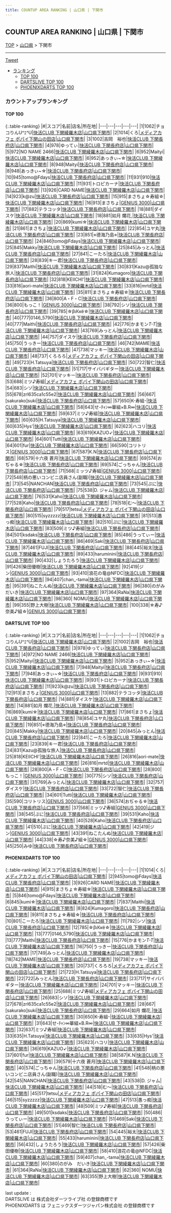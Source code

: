 ```yaml
---
title: COUNTUP AREA RANKING | 山口県 | 下関市
---
```

## COUNTUP AREA RANKING | 山口県 | 下関市

[TOP](/darts/rank/) > [山口県](/darts/rank/山口県/) > 下関市

___

<a href="https://twitter.com/share?ref_src=twsrc%5Etfw" data-text="COUNTUP AREA RANKING | 山口県下関市" class="twitter-share-button" data-hashtags="DARTSLIVE,PHOENIXDARTS,darts,ダーツ" data-show-count="false">Tweet</a>

* [ランキング](#カウントアップランキング)
    * [TOP 100](#top-100)
    * [DARTSLIVE TOP 100](#dartslive-top-100)
    * [PHOENIXDARTS TOP 100](#phoenixdarts-top-100)

### カウントアップランキング

#### TOP 100



{:.table-ranking}
|#|スコア|名前|店名|所在地|
|---|---|---|---|---|
|1|1062|<span class="rank-name-dl">チョコりんU^ｴ^U</span>|<a href="https://search.dartslive.com/jp/shop/4e8fa93f067c4b36a3f63593b5358cc4">快活CLUB 下関綾羅木店</a>|<a href="/darts/rank/山口県/下関市">山口県下関市</a>|
|2|1014|<span class="rank-name-pd">くろ</span>|<a href="https://vs.phoenixdarts.com/jp/shop/shopDetailInfo/s_10745?s_seq=10745">メディアカフェ ポパイ下関山の田店</a>|<a href="/darts/rank/山口県/下関市">山口県下関市</a>|
|3|1002|<span class="rank-name-dl">吉岡　裕也</span>|<a href="https://search.dartslive.com/jp/shop/cc47c9d364db45bf5f9f3321c1147265">快活CLUB 下関長府店</a>|<a href="/darts/rank/山口県/下関市">山口県下関市</a>|
|4|978|<span class="rank-name-dl">ゆってぃ</span>|<a href="https://search.dartslive.com/jp/shop/cc47c9d364db45bf5f9f3321c1147265">快活CLUB 下関長府店</a>|<a href="/darts/rank/山口県/下関市">山口県下関市</a>|
|5|972|<span class="rank-name-dl">NO NAME 2466</span>|<a href="https://search.dartslive.com/jp/shop/4e8fa93f067c4b36a3f63593b5358cc4">快活CLUB 下関綾羅木店</a>|<a href="/darts/rank/山口県/下関市">山口県下関市</a>|
|6|952|<span class="rank-name-dl">Maityi</span>|<a href="https://search.dartslive.com/jp/shop/4e8fa93f067c4b36a3f63593b5358cc4">快活CLUB 下関綾羅木店</a>|<a href="/darts/rank/山口県/下関市">山口県下関市</a>|
|6|952|<span class="rank-name-dl">あっきぃ~☆</span>|<a href="https://search.dartslive.com/jp/shop/4e8fa93f067c4b36a3f63593b5358cc4">快活CLUB 下関綾羅木店</a>|<a href="/darts/rank/山口県/下関市">山口県下関市</a>|
|8|948|<span class="rank-name-dl">Maityi</span>|<a href="https://search.dartslive.com/jp/shop/cc47c9d364db45bf5f9f3321c1147265">快活CLUB 下関長府店</a>|<a href="/darts/rank/山口県/下関市">山口県下関市</a>|
|8|948|<span class="rank-name-dl">あっきぃ~☆</span>|<a href="https://search.dartslive.com/jp/shop/cc47c9d364db45bf5f9f3321c1147265">快活CLUB 下関長府店</a>|<a href="/darts/rank/山口県/下関市">山口県下関市</a>|
|10|945|<span class="rank-name-pd">tomo@Fdays</span>|<a href="https://vs.phoenixdarts.com/jp/shop/shopDetailInfo/s_61638?s_seq=61638">快活CLUB 下関長府店</a>|<a href="/darts/rank/山口県/下関市">山口県下関市</a>|
|11|931|<span class="rank-name-dl">910</span>|<a href="https://search.dartslive.com/jp/shop/4e8fa93f067c4b36a3f63593b5358cc4">快活CLUB 下関綾羅木店</a>|<a href="/darts/rank/山口県/下関市">山口県下関市</a>|
|11|931|<span class="rank-name-dl">トロピカーナ</span>|<a href="https://search.dartslive.com/jp/shop/cc47c9d364db45bf5f9f3321c1147265">快活CLUB 下関長府店</a>|<a href="/darts/rank/山口県/下関市">山口県下関市</a>|
|13|926|<span class="rank-name-pd">CARD NAME</span>|<a href="https://vs.phoenixdarts.com/jp/shop/shopDetailInfo/s_80287?s_seq=80287">快活CLUB 下関綾羅木店</a>|<a href="/darts/rank/山口県/下関市">山口県下関市</a>|
|14|923|<span class="rank-name-dl">k@zu</span>|<a href="https://search.dartslive.com/jp/shop/cc47c9d364db45bf5f9f3321c1147265">快活CLUB 下関長府店</a>|<a href="/darts/rank/山口県/下関市">山口県下関市</a>|
|15|915|<span class="rank-name-pd">まさちょ☆寿組☆</span>|<a href="https://vs.phoenixdarts.com/jp/shop/shopDetailInfo/s_80287?s_seq=80287">快活CLUB 下関綾羅木店</a>|<a href="/darts/rank/山口県/下関市">山口県下関市</a>|
|16|913|<span class="rank-name-dl">まさちょ</span>|<a href="https://search.dartslive.com/jp/shop/78213b693b704daa790ab824ce8730e5">GENIUS 3000</a>|<a href="/darts/rank/山口県/下関市">山口県下関市</a>|
|17|882|<span class="rank-name-dl">テラコッタ</span>|<a href="https://search.dartslive.com/jp/shop/cc47c9d364db45bf5f9f3321c1147265">快活CLUB 下関長府店</a>|<a href="/darts/rank/山口県/下関市">山口県下関市</a>|
|18|881|<span class="rank-name-dl">ダイスケ</span>|<a href="https://search.dartslive.com/jp/shop/4e8fa93f067c4b36a3f63593b5358cc4">快活CLUB 下関綾羅木店</a>|<a href="/darts/rank/山口県/下関市">山口県下関市</a>|
|18|881|<span class="rank-name-dl">如月 爛花,</span>|<a href="https://search.dartslive.com/jp/shop/4e8fa93f067c4b36a3f63593b5358cc4">快活CLUB 下関綾羅木店</a>|<a href="/darts/rank/山口県/下関市">山口県下関市</a>|
|20|869|<span class="rank-name-dl">kumi☆</span>|<a href="https://search.dartslive.com/jp/shop/4e8fa93f067c4b36a3f63593b5358cc4">快活CLUB 下関綾羅木店</a>|<a href="/darts/rank/山口県/下関市">山口県下関市</a>|
|21|861|<span class="rank-name-dl">まさちょ</span>|<a href="https://search.dartslive.com/jp/shop/4e8fa93f067c4b36a3f63593b5358cc4">快活CLUB 下関綾羅木店</a>|<a href="/darts/rank/山口県/下関市">山口県下関市</a>|
|22|854|<span class="rank-name-dl">ユヤ丸</span>|<a href="https://search.dartslive.com/jp/shop/cc47c9d364db45bf5f9f3321c1147265">快活CLUB 下関長府店</a>|<a href="/darts/rank/山口県/下関市">山口県下関市</a>|
|23|851|<span class="rank-name-dl">⭐︎德海乃島⭐︎</span>|<a href="https://search.dartslive.com/jp/shop/cc47c9d364db45bf5f9f3321c1147265">快活CLUB 下関長府店</a>|<a href="/darts/rank/山口県/下関市">山口県下関市</a>|
|24|846|<span class="rank-name-pd">tomo@Fdays</span>|<a href="https://vs.phoenixdarts.com/jp/shop/shopDetailInfo/s_80287?s_seq=80287">快活CLUB 下関綾羅木店</a>|<a href="/darts/rank/山口県/下関市">山口県下関市</a>|
|25|845|<span class="rank-name-dl">Makky</span>|<a href="https://search.dartslive.com/jp/shop/4e8fa93f067c4b36a3f63593b5358cc4">快活CLUB 下関綾羅木店</a>|<a href="/darts/rank/山口県/下関市">山口県下関市</a>|
|25|845|<span class="rank-name-dl">みっとん</span>|<a href="https://search.dartslive.com/jp/shop/cc47c9d364db45bf5f9f3321c1147265">快活CLUB 下関長府店</a>|<a href="/darts/rank/山口県/下関市">山口県下関市</a>|
|27|841|<span class="rank-name-dl">こーたろ</span>|<a href="https://search.dartslive.com/jp/shop/4e8fa93f067c4b36a3f63593b5358cc4">快活CLUB 下関綾羅木店</a>|<a href="/darts/rank/山口県/下関市">山口県下関市</a>|
|28|839|<span class="rank-name-dl">キー君</span>|<a href="https://search.dartslive.com/jp/shop/cc47c9d364db45bf5f9f3321c1147265">快活CLUB 下関長府店</a>|<a href="/darts/rank/山口県/下関市">山口県下関市</a>|
|29|837|<span class="rank-name-pd">Maithi</span>|<a href="https://vs.phoenixdarts.com/jp/shop/shopDetailInfo/s_80287?s_seq=80287">快活CLUB 下関綾羅木店</a>|<a href="/darts/rank/山口県/下関市">山口県下関市</a>|
|30|831|<span class="rank-name-dl">Kazu@孤独な旅人</span>|<a href="https://search.dartslive.com/jp/shop/cc47c9d364db45bf5f9f3321c1147265">快活CLUB 下関長府店</a>|<a href="/darts/rank/山口県/下関市">山口県下関市</a>|
|31|824|<span class="rank-name-pd">Kumagoro</span>|<a href="https://vs.phoenixdarts.com/jp/shop/shopDetailInfo/s_61638?s_seq=61638">快活CLUB 下関長府店</a>|<a href="/darts/rank/山口県/下関市">山口県下関市</a>|
|32|818|<span class="rank-name-dl">KEIICHI&#x27;</span>|<a href="https://search.dartslive.com/jp/shop/4e8fa93f067c4b36a3f63593b5358cc4">快活CLUB 下関綾羅木店</a>|<a href="/darts/rank/山口県/下関市">山口県下関市</a>|
|33|816|<span class="rank-name-dl">aori-mate</span>|<a href="https://search.dartslive.com/jp/shop/4e8fa93f067c4b36a3f63593b5358cc4">快活CLUB 下関綾羅木店</a>|<a href="/darts/rank/山口県/下関市">山口県下関市</a>|
|33|816|<span class="rank-name-dl">mrtd</span>|<a href="https://search.dartslive.com/jp/shop/4e8fa93f067c4b36a3f63593b5358cc4">快活CLUB 下関綾羅木店</a>|<a href="/darts/rank/山口県/下関市">山口県下関市</a>|
|35|811|<span class="rank-name-pd">まさちょ☆寿組☆</span>|<a href="https://vs.phoenixdarts.com/jp/shop/shopDetailInfo/s_61638?s_seq=61638">快活CLUB 下関長府店</a>|<a href="/darts/rank/山口県/下関市">山口県下関市</a>|
|36|800|<span class="rank-name-dl">A・F・C</span>|<a href="https://search.dartslive.com/jp/shop/cc47c9d364db45bf5f9f3321c1147265">快活CLUB 下関長府店</a>|<a href="/darts/rank/山口県/下関市">山口県下関市</a>|
|36|800|<span class="rank-name-dl">もっこ！</span>|<a href="https://search.dartslive.com/jp/shop/78213b693b704daa790ab824ce8730e5">GENIUS 3000</a>|<a href="/darts/rank/山口県/下関市">山口県下関市</a>|
|38|792|<span class="rank-name-pd">シソ</span>|<a href="https://vs.phoenixdarts.com/jp/shop/shopDetailInfo/s_61638?s_seq=61638">快活CLUB 下関長府店</a>|<a href="/darts/rank/山口県/下関市">山口県下関市</a>|
|39|785|<span class="rank-name-pd">☆βιКкё☆</span>|<a href="https://vs.phoenixdarts.com/jp/shop/shopDetailInfo/s_80287?s_seq=80287">快活CLUB 下関綾羅木店</a>|<a href="/darts/rank/山口県/下関市">山口県下関市</a>|
|40|777|<span class="rank-name-pd">0146_5790</span>|<a href="https://vs.phoenixdarts.com/jp/shop/shopDetailInfo/s_80287?s_seq=80287">快活CLUB 下関綾羅木店</a>|<a href="/darts/rank/山口県/下関市">山口県下関市</a>|
|40|777|<span class="rank-name-pd">Maithi</span>|<a href="https://vs.phoenixdarts.com/jp/shop/shopDetailInfo/s_61638?s_seq=61638">快活CLUB 下関長府店</a>|<a href="/darts/rank/山口県/下関市">山口県下関市</a>|
|42|776|<span class="rank-name-pd">かまモン*T-T*</span>|<a href="https://vs.phoenixdarts.com/jp/shop/shopDetailInfo/s_80287?s_seq=80287">快活CLUB 下関綾羅木店</a>|<a href="/darts/rank/山口県/下関市">山口県下関市</a>|
|43|769|<span class="rank-name-dl">みっとん</span>|<a href="https://search.dartslive.com/jp/shop/4e8fa93f067c4b36a3f63593b5358cc4">快活CLUB 下関綾羅木店</a>|<a href="/darts/rank/山口県/下関市">山口県下関市</a>|
|44|757|<span class="rank-name-dl">ダイスケ</span>|<a href="https://search.dartslive.com/jp/shop/cc47c9d364db45bf5f9f3321c1147265">快活CLUB 下関長府店</a>|<a href="/darts/rank/山口県/下関市">山口県下関市</a>|
|45|750|<span class="rank-name-pd">うっきー</span>|<a href="https://vs.phoenixdarts.com/jp/shop/shopDetailInfo/s_61638?s_seq=61638">快活CLUB 下関長府店</a>|<a href="/darts/rank/山口県/下関市">山口県下関市</a>|
|46|742|<span class="rank-name-pd">MAME</span>|<a href="https://vs.phoenixdarts.com/jp/shop/shopDetailInfo/s_61638?s_seq=61638">快活CLUB 下関長府店</a>|<a href="/darts/rank/山口県/下関市">山口県下関市</a>|
|47|738|<span class="rank-name-pd">マッキー</span>|<a href="https://vs.phoenixdarts.com/jp/shop/shopDetailInfo/s_80287?s_seq=80287">快活CLUB 下関綾羅木店</a>|<a href="/darts/rank/山口県/下関市">山口県下関市</a>|
|48|737|<span class="rank-name-pd">くろろろ</span>|<a href="https://vs.phoenixdarts.com/jp/shop/shopDetailInfo/s_10745?s_seq=10745">メディアカフェ ポパイ下関山の田店</a>|<a href="/darts/rank/山口県/下関市">山口県下関市</a>|
|49|723|<span class="rank-name-pd">H.Tatsuya</span>|<a href="https://vs.phoenixdarts.com/jp/shop/shopDetailInfo/s_61638?s_seq=61638">快活CLUB 下関長府店</a>|<a href="/darts/rank/山口県/下関市">山口県下関市</a>|
|50|722|<span class="rank-name-dl">智仁</span>|<a href="https://search.dartslive.com/jp/shop/cc47c9d364db45bf5f9f3321c1147265">快活CLUB 下関長府店</a>|<a href="/darts/rank/山口県/下関市">山口県下関市</a>|
|51|717|<span class="rank-name-pd">サイババギター</span>|<a href="https://vs.phoenixdarts.com/jp/shop/shopDetailInfo/s_80287?s_seq=80287">快活CLUB 下関綾羅木店</a>|<a href="/darts/rank/山口県/下関市">山口県下関市</a>|
|52|701|<span class="rank-name-pd">マッキー</span>|<a href="https://vs.phoenixdarts.com/jp/shop/shopDetailInfo/s_61638?s_seq=61638">快活CLUB 下関長府店</a>|<a href="/darts/rank/山口県/下関市">山口県下関市</a>|
|53|688|<span class="rank-name-pd">ミツ♪寿組</span>|<a href="https://vs.phoenixdarts.com/jp/shop/shopDetailInfo/s_10745?s_seq=10745">メディアカフェ ポパイ下関山の田店</a>|<a href="/darts/rank/山口県/下関市">山口県下関市</a>|
|54|683|<span class="rank-name-pd">シソ</span>|<a href="https://vs.phoenixdarts.com/jp/shop/shopDetailInfo/s_80287?s_seq=80287">快活CLUB 下関綾羅木店</a>|<a href="/darts/rank/山口県/下関市">山口県下関市</a>|
|55|678|<span class="rank-name-pd">zrl635ca1c55e2</span>|<a href="https://vs.phoenixdarts.com/jp/shop/shopDetailInfo/s_80287?s_seq=80287">快活CLUB 下関綾羅木店</a>|<a href="/darts/rank/山口県/下関市">山口県下関市</a>|
|56|667|<span class="rank-name-pd">[sakurako]suki</span>|<a href="https://vs.phoenixdarts.com/jp/shop/shopDetailInfo/s_61638?s_seq=61638">快活CLUB 下関長府店</a>|<a href="/darts/rank/山口県/下関市">山口県下関市</a>|
|57|650|<span class="rank-name-pd">K-寿組-</span>|<a href="https://vs.phoenixdarts.com/jp/shop/shopDetailInfo/s_80287?s_seq=80287">快活CLUB 下関綾羅木店</a>|<a href="/darts/rank/山口県/下関市">山口県下関市</a>|
|58|643|<span class="rank-name-pd">せ-ﾁｬﾝ∞華組×B.R∞</span>|<a href="https://vs.phoenixdarts.com/jp/shop/shopDetailInfo/s_80287?s_seq=80287">快活CLUB 下関綾羅木店</a>|<a href="/darts/rank/山口県/下関市">山口県下関市</a>|
|59|637|<span class="rank-name-pd">ミツ♪寿組</span>|<a href="https://vs.phoenixdarts.com/jp/shop/shopDetailInfo/s_80287?s_seq=80287">快活CLUB 下関綾羅木店</a>|<a href="/darts/rank/山口県/下関市">山口県下関市</a>|
|60|635|<span class="rank-name-pd">H.Tatsuya</span>|<a href="https://vs.phoenixdarts.com/jp/shop/shopDetailInfo/s_80287?s_seq=80287">快活CLUB 下関綾羅木店</a>|<a href="/darts/rank/山口県/下関市">山口県下関市</a>|
|60|635|<span class="rank-name-pd">Hys&#x27;</span>|<a href="https://vs.phoenixdarts.com/jp/shop/shopDetailInfo/s_80287?s_seq=80287">快活CLUB 下関綾羅木店</a>|<a href="/darts/rank/山口県/下関市">山口県下関市</a>|
|62|623|<span class="rank-name-pd">ハコリ</span>|<a href="https://vs.phoenixdarts.com/jp/shop/shopDetailInfo/s_80287?s_seq=80287">快活CLUB 下関綾羅木店</a>|<a href="/darts/rank/山口県/下関市">山口県下関市</a>|
|63|619|<span class="rank-name-pd">KAZUO➶</span>|<a href="https://vs.phoenixdarts.com/jp/shop/shopDetailInfo/s_80287?s_seq=80287">快活CLUB 下関綾羅木店</a>|<a href="/darts/rank/山口県/下関市">山口県下関市</a>|
|64|601|<span class="rank-name-dl">Tutti</span>|<a href="https://search.dartslive.com/jp/shop/4e8fa93f067c4b36a3f63593b5358cc4">快活CLUB 下関綾羅木店</a>|<a href="/darts/rank/山口県/下関市">山口県下関市</a>|
|64|601|<span class="rank-name-pd">fur</span>|<a href="https://vs.phoenixdarts.com/jp/shop/shopDetailInfo/s_80287?s_seq=80287">快活CLUB 下関綾羅木店</a>|<a href="/darts/rank/山口県/下関市">山口県下関市</a>|
|66|590|<span class="rank-name-dl">コリトリス</span>|<a href="https://search.dartslive.com/jp/shop/78213b693b704daa790ab824ce8730e5">GENIUS 3000</a>|<a href="/darts/rank/山口県/下関市">山口県下関市</a>|
|67|587|<span class="rank-name-pd">K.N</span>|<a href="https://vs.phoenixdarts.com/jp/shop/shopDetailInfo/s_61638?s_seq=61638">快活CLUB 下関長府店</a>|<a href="/darts/rank/山口県/下関市">山口県下関市</a>|
|68|579|<span class="rank-name-pd">十六夜 蒼月</span>|<a href="https://vs.phoenixdarts.com/jp/shop/shopDetailInfo/s_80287?s_seq=80287">快活CLUB 下関綾羅木店</a>|<a href="/darts/rank/山口県/下関市">山口県下関市</a>|
|69|574|<span class="rank-name-dl">おぢゃる☆</span>|<a href="https://search.dartslive.com/jp/shop/cc47c9d364db45bf5f9f3321c1147265">快活CLUB 下関長府店</a>|<a href="/darts/rank/山口県/下関市">山口県下関市</a>|
|69|574|<span class="rank-name-pd">ごっちゃん</span>|<a href="https://vs.phoenixdarts.com/jp/shop/shopDetailInfo/s_61638?s_seq=61638">快活CLUB 下関長府店</a>|<a href="/darts/rank/山口県/下関市">山口県下関市</a>|
|71|568|<span class="rank-name-dl">ミッツ♪寿組</span>|<a href="https://search.dartslive.com/jp/shop/78213b693b704daa790ab824ce8730e5">GENIUS 3000</a>|<a href="/darts/rank/山口県/下関市">山口県下関市</a>|
|72|548|<span class="rank-name-pd">柄の悪いコンビニ店員さん(副職)</span>|<a href="https://vs.phoenixdarts.com/jp/shop/shopDetailInfo/s_80287?s_seq=80287">快活CLUB 下関綾羅木店</a>|<a href="/darts/rank/山口県/下関市">山口県下関市</a>|
|73|545|<span class="rank-name-pd">NANCHAN</span>|<a href="https://vs.phoenixdarts.com/jp/shop/shopDetailInfo/s_61638?s_seq=61638">快活CLUB 下関長府店</a>|<a href="/darts/rank/山口県/下関市">山口県下関市</a>|
|73|545|<span class="rank-name-dl">ぷに</span>|<a href="https://search.dartslive.com/jp/shop/cc47c9d364db45bf5f9f3321c1147265">快活CLUB 下関長府店</a>|<a href="/darts/rank/山口県/下関市">山口県下関市</a>|
|75|538|<span class="rank-name-pd">D. ジャム</span>|<a href="https://vs.phoenixdarts.com/jp/shop/shopDetailInfo/s_80287?s_seq=80287">快活CLUB 下関綾羅木店</a>|<a href="/darts/rank/山口県/下関市">山口県下関市</a>|
|76|531|<span class="rank-name-dl">Kaho</span>|<a href="https://search.dartslive.com/jp/shop/4e8fa93f067c4b36a3f63593b5358cc4">快活CLUB 下関綾羅木店</a>|<a href="/darts/rank/山口県/下関市">山口県下関市</a>|
|77|528|<span class="rank-name-dl">Kaho</span>|<a href="https://search.dartslive.com/jp/shop/cc47c9d364db45bf5f9f3321c1147265">快活CLUB 下関長府店</a>|<a href="/darts/rank/山口県/下関市">山口県下関市</a>|
|78|518|<span class="rank-name-pd">む〜</span>|<a href="https://vs.phoenixdarts.com/jp/shop/shopDetailInfo/s_61638?s_seq=61638">快活CLUB 下関長府店</a>|<a href="/darts/rank/山口県/下関市">山口県下関市</a>|
|79|517|<span class="rank-name-pd">tetsu</span>|<a href="https://vs.phoenixdarts.com/jp/shop/shopDetailInfo/s_10745?s_seq=10745">メディアカフェ ポパイ下関山の田店</a>|<a href="/darts/rank/山口県/下関市">山口県下関市</a>|
|80|515|<span class="rank-name-pd">syzzzzz</span>|<a href="https://vs.phoenixdarts.com/jp/shop/shopDetailInfo/s_80287?s_seq=80287">快活CLUB 下関綾羅木店</a>|<a href="/darts/rank/山口県/下関市">山口県下関市</a>|
|81|513|<span class="rank-name-pd">愚っ痴</span>|<a href="https://vs.phoenixdarts.com/jp/shop/shopDetailInfo/s_80287?s_seq=80287">快活CLUB 下関綾羅木店</a>|<a href="/darts/rank/山口県/下関市">山口県下関市</a>|
|82|510|<span class="rank-name-dl">ぷに</span>|<a href="https://search.dartslive.com/jp/shop/4e8fa93f067c4b36a3f63593b5358cc4">快活CLUB 下関綾羅木店</a>|<a href="/darts/rank/山口県/下関市">山口県下関市</a>|
|83|509|<span class="rank-name-pd">ミツ♪寿組</span>|<a href="https://vs.phoenixdarts.com/jp/shop/shopDetailInfo/s_61638?s_seq=61638">快活CLUB 下関長府店</a>|<a href="/darts/rank/山口県/下関市">山口県下関市</a>|
|84|501|<span class="rank-name-pd">ksdaks</span>|<a href="https://vs.phoenixdarts.com/jp/shop/shopDetailInfo/s_61638?s_seq=61638">快活CLUB 下関長府店</a>|<a href="/darts/rank/山口県/下関市">山口県下関市</a>|
|85|486|<span class="rank-name-pd">うってぃー</span>|<a href="https://vs.phoenixdarts.com/jp/shop/shopDetailInfo/s_80287?s_seq=80287">快活CLUB 下関綾羅木店</a>|<a href="/darts/rank/山口県/下関市">山口県下関市</a>|
|86|469|<span class="rank-name-pd">Saki</span>|<a href="https://vs.phoenixdarts.com/jp/shop/shopDetailInfo/s_61638?s_seq=61638">快活CLUB 下関長府店</a>|<a href="/darts/rank/山口県/下関市">山口県下関市</a>|
|87|461|<span class="rank-name-pd">FUJI</span>|<a href="https://vs.phoenixdarts.com/jp/shop/shopDetailInfo/s_61638?s_seq=61638">快活CLUB 下関長府店</a>|<a href="/darts/rank/山口県/下関市">山口県下関市</a>|
|88|445|<span class="rank-name-pd">裕太</span>|<a href="https://vs.phoenixdarts.com/jp/shop/shopDetailInfo/s_80287?s_seq=80287">快活CLUB 下関綾羅木店</a>|<a href="/darts/rank/山口県/下関市">山口県下関市</a>|
|89|433|<span class="rank-name-pd">haruminini</span>|<a href="https://vs.phoenixdarts.com/jp/shop/shopDetailInfo/s_61638?s_seq=61638">快活CLUB 下関長府店</a>|<a href="/darts/rank/山口県/下関市">山口県下関市</a>|
|90|432|<span class="rank-name-pd">しょうたろう</span>|<a href="https://vs.phoenixdarts.com/jp/shop/shopDetailInfo/s_80287?s_seq=80287">快活CLUB 下関綾羅木店</a>|<a href="/darts/rank/山口県/下関市">山口県下関市</a>|
|91|426|<span class="rank-name-pd">柴田優樹</span>|<a href="https://vs.phoenixdarts.com/jp/shop/shopDetailInfo/s_80287?s_seq=80287">快活CLUB 下関綾羅木店</a>|<a href="/darts/rank/山口県/下関市">山口県下関市</a>|
|92|419|<span class="rank-name-dl">ジン</span>|<a href="https://search.dartslive.com/jp/shop/78213b693b704daa790ab824ce8730e5">GENIUS 3000</a>|<a href="/darts/rank/山口県/下関市">山口県下関市</a>|
|93|410|<span class="rank-name-pd">浪花の竜@NFDC</span>|<a href="https://vs.phoenixdarts.com/jp/shop/shopDetailInfo/s_80287?s_seq=80287">快活CLUB 下関綾羅木店</a>|<a href="/darts/rank/山口県/下関市">山口県下関市</a>|
|94|407|<span class="rank-name-pd">chan_-tama</span>|<a href="https://vs.phoenixdarts.com/jp/shop/shopDetailInfo/s_80287?s_seq=80287">快活CLUB 下関綾羅木店</a>|<a href="/darts/rank/山口県/下関市">山口県下関市</a>|
|95|391|<span class="rank-name-dl">ねこたんぬ</span>|<a href="https://search.dartslive.com/jp/shop/4e8fa93f067c4b36a3f63593b5358cc4">快活CLUB 下関綾羅木店</a>|<a href="/darts/rank/山口県/下関市">山口県下関市</a>|
|96|380|<span class="rank-name-pd">のがみ　だいき</span>|<a href="https://vs.phoenixdarts.com/jp/shop/shopDetailInfo/s_80287?s_seq=80287">快活CLUB 下関綾羅木店</a>|<a href="/darts/rank/山口県/下関市">山口県下関市</a>|
|97|364|<span class="rank-name-pd">RaNa</span>|<a href="https://vs.phoenixdarts.com/jp/shop/shopDetailInfo/s_80287?s_seq=80287">快活CLUB 下関綾羅木店</a>|<a href="/darts/rank/山口県/下関市">山口県下関市</a>|
|98|360|<span class="rank-name-pd"> NOMU</span>|<a href="https://vs.phoenixdarts.com/jp/shop/shopDetailInfo/s_80287?s_seq=80287">快活CLUB 下関綾羅木店</a>|<a href="/darts/rank/山口県/下関市">山口県下関市</a>|
|99|355|<span class="rank-name-pd">野上大樹</span>|<a href="https://vs.phoenixdarts.com/jp/shop/shopDetailInfo/s_80287?s_seq=80287">快活CLUB 下関綾羅木店</a>|<a href="/darts/rank/山口県/下関市">山口県下関市</a>|
|100|338|<span class="rank-name-dl">☆寿♪奈美♪組☆</span>|<a href="https://search.dartslive.com/jp/shop/78213b693b704daa790ab824ce8730e5">GENIUS 3000</a>|<a href="/darts/rank/山口県/下関市">山口県下関市</a>|


#### DARTSLIVE TOP 100



{:.table-ranking}
|#|スコア|名前|店名|所在地|
|---|---|---|---|---|
|1|1062|<span class="rank-name-dl">チョコりんU^ｴ^U</span>|<a href="https://search.dartslive.com/jp/shop/4e8fa93f067c4b36a3f63593b5358cc4">快活CLUB 下関綾羅木店</a>|<a href="/darts/rank/山口県/下関市">山口県下関市</a>|
|2|1002|<span class="rank-name-dl">吉岡　裕也</span>|<a href="https://search.dartslive.com/jp/shop/cc47c9d364db45bf5f9f3321c1147265">快活CLUB 下関長府店</a>|<a href="/darts/rank/山口県/下関市">山口県下関市</a>|
|3|978|<span class="rank-name-dl">ゆってぃ</span>|<a href="https://search.dartslive.com/jp/shop/cc47c9d364db45bf5f9f3321c1147265">快活CLUB 下関長府店</a>|<a href="/darts/rank/山口県/下関市">山口県下関市</a>|
|4|972|<span class="rank-name-dl">NO NAME 2466</span>|<a href="https://search.dartslive.com/jp/shop/4e8fa93f067c4b36a3f63593b5358cc4">快活CLUB 下関綾羅木店</a>|<a href="/darts/rank/山口県/下関市">山口県下関市</a>|
|5|952|<span class="rank-name-dl">Maityi</span>|<a href="https://search.dartslive.com/jp/shop/4e8fa93f067c4b36a3f63593b5358cc4">快活CLUB 下関綾羅木店</a>|<a href="/darts/rank/山口県/下関市">山口県下関市</a>|
|5|952|<span class="rank-name-dl">あっきぃ~☆</span>|<a href="https://search.dartslive.com/jp/shop/4e8fa93f067c4b36a3f63593b5358cc4">快活CLUB 下関綾羅木店</a>|<a href="/darts/rank/山口県/下関市">山口県下関市</a>|
|7|948|<span class="rank-name-dl">Maityi</span>|<a href="https://search.dartslive.com/jp/shop/cc47c9d364db45bf5f9f3321c1147265">快活CLUB 下関長府店</a>|<a href="/darts/rank/山口県/下関市">山口県下関市</a>|
|7|948|<span class="rank-name-dl">あっきぃ~☆</span>|<a href="https://search.dartslive.com/jp/shop/cc47c9d364db45bf5f9f3321c1147265">快活CLUB 下関長府店</a>|<a href="/darts/rank/山口県/下関市">山口県下関市</a>|
|9|931|<span class="rank-name-dl">910</span>|<a href="https://search.dartslive.com/jp/shop/4e8fa93f067c4b36a3f63593b5358cc4">快活CLUB 下関綾羅木店</a>|<a href="/darts/rank/山口県/下関市">山口県下関市</a>|
|9|931|<span class="rank-name-dl">トロピカーナ</span>|<a href="https://search.dartslive.com/jp/shop/cc47c9d364db45bf5f9f3321c1147265">快活CLUB 下関長府店</a>|<a href="/darts/rank/山口県/下関市">山口県下関市</a>|
|11|923|<span class="rank-name-dl">k@zu</span>|<a href="https://search.dartslive.com/jp/shop/cc47c9d364db45bf5f9f3321c1147265">快活CLUB 下関長府店</a>|<a href="/darts/rank/山口県/下関市">山口県下関市</a>|
|12|913|<span class="rank-name-dl">まさちょ</span>|<a href="https://search.dartslive.com/jp/shop/78213b693b704daa790ab824ce8730e5">GENIUS 3000</a>|<a href="/darts/rank/山口県/下関市">山口県下関市</a>|
|13|882|<span class="rank-name-dl">テラコッタ</span>|<a href="https://search.dartslive.com/jp/shop/cc47c9d364db45bf5f9f3321c1147265">快活CLUB 下関長府店</a>|<a href="/darts/rank/山口県/下関市">山口県下関市</a>|
|14|881|<span class="rank-name-dl">ダイスケ</span>|<a href="https://search.dartslive.com/jp/shop/4e8fa93f067c4b36a3f63593b5358cc4">快活CLUB 下関綾羅木店</a>|<a href="/darts/rank/山口県/下関市">山口県下関市</a>|
|14|881|<span class="rank-name-dl">如月 爛花,</span>|<a href="https://search.dartslive.com/jp/shop/4e8fa93f067c4b36a3f63593b5358cc4">快活CLUB 下関綾羅木店</a>|<a href="/darts/rank/山口県/下関市">山口県下関市</a>|
|16|869|<span class="rank-name-dl">kumi☆</span>|<a href="https://search.dartslive.com/jp/shop/4e8fa93f067c4b36a3f63593b5358cc4">快活CLUB 下関綾羅木店</a>|<a href="/darts/rank/山口県/下関市">山口県下関市</a>|
|17|861|<span class="rank-name-dl">まさちょ</span>|<a href="https://search.dartslive.com/jp/shop/4e8fa93f067c4b36a3f63593b5358cc4">快活CLUB 下関綾羅木店</a>|<a href="/darts/rank/山口県/下関市">山口県下関市</a>|
|18|854|<span class="rank-name-dl">ユヤ丸</span>|<a href="https://search.dartslive.com/jp/shop/cc47c9d364db45bf5f9f3321c1147265">快活CLUB 下関長府店</a>|<a href="/darts/rank/山口県/下関市">山口県下関市</a>|
|19|851|<span class="rank-name-dl">⭐︎德海乃島⭐︎</span>|<a href="https://search.dartslive.com/jp/shop/cc47c9d364db45bf5f9f3321c1147265">快活CLUB 下関長府店</a>|<a href="/darts/rank/山口県/下関市">山口県下関市</a>|
|20|845|<span class="rank-name-dl">Makky</span>|<a href="https://search.dartslive.com/jp/shop/4e8fa93f067c4b36a3f63593b5358cc4">快活CLUB 下関綾羅木店</a>|<a href="/darts/rank/山口県/下関市">山口県下関市</a>|
|20|845|<span class="rank-name-dl">みっとん</span>|<a href="https://search.dartslive.com/jp/shop/cc47c9d364db45bf5f9f3321c1147265">快活CLUB 下関長府店</a>|<a href="/darts/rank/山口県/下関市">山口県下関市</a>|
|22|841|<span class="rank-name-dl">こーたろ</span>|<a href="https://search.dartslive.com/jp/shop/4e8fa93f067c4b36a3f63593b5358cc4">快活CLUB 下関綾羅木店</a>|<a href="/darts/rank/山口県/下関市">山口県下関市</a>|
|23|839|<span class="rank-name-dl">キー君</span>|<a href="https://search.dartslive.com/jp/shop/cc47c9d364db45bf5f9f3321c1147265">快活CLUB 下関長府店</a>|<a href="/darts/rank/山口県/下関市">山口県下関市</a>|
|24|831|<span class="rank-name-dl">Kazu@孤独な旅人</span>|<a href="https://search.dartslive.com/jp/shop/cc47c9d364db45bf5f9f3321c1147265">快活CLUB 下関長府店</a>|<a href="/darts/rank/山口県/下関市">山口県下関市</a>|
|25|818|<span class="rank-name-dl">KEIICHI&#x27;</span>|<a href="https://search.dartslive.com/jp/shop/4e8fa93f067c4b36a3f63593b5358cc4">快活CLUB 下関綾羅木店</a>|<a href="/darts/rank/山口県/下関市">山口県下関市</a>|
|26|816|<span class="rank-name-dl">aori-mate</span>|<a href="https://search.dartslive.com/jp/shop/4e8fa93f067c4b36a3f63593b5358cc4">快活CLUB 下関綾羅木店</a>|<a href="/darts/rank/山口県/下関市">山口県下関市</a>|
|26|816|<span class="rank-name-dl">mrtd</span>|<a href="https://search.dartslive.com/jp/shop/4e8fa93f067c4b36a3f63593b5358cc4">快活CLUB 下関綾羅木店</a>|<a href="/darts/rank/山口県/下関市">山口県下関市</a>|
|28|800|<span class="rank-name-dl">A・F・C</span>|<a href="https://search.dartslive.com/jp/shop/cc47c9d364db45bf5f9f3321c1147265">快活CLUB 下関長府店</a>|<a href="/darts/rank/山口県/下関市">山口県下関市</a>|
|28|800|<span class="rank-name-dl">もっこ！</span>|<a href="https://search.dartslive.com/jp/shop/78213b693b704daa790ab824ce8730e5">GENIUS 3000</a>|<a href="/darts/rank/山口県/下関市">山口県下関市</a>|
|30|775|<span class="rank-name-dl">シソ</span>|<a href="https://search.dartslive.com/jp/shop/cc47c9d364db45bf5f9f3321c1147265">快活CLUB 下関長府店</a>|<a href="/darts/rank/山口県/下関市">山口県下関市</a>|
|31|769|<span class="rank-name-dl">みっとん</span>|<a href="https://search.dartslive.com/jp/shop/4e8fa93f067c4b36a3f63593b5358cc4">快活CLUB 下関綾羅木店</a>|<a href="/darts/rank/山口県/下関市">山口県下関市</a>|
|32|757|<span class="rank-name-dl">ダイスケ</span>|<a href="https://search.dartslive.com/jp/shop/cc47c9d364db45bf5f9f3321c1147265">快活CLUB 下関長府店</a>|<a href="/darts/rank/山口県/下関市">山口県下関市</a>|
|33|722|<span class="rank-name-dl">智仁</span>|<a href="https://search.dartslive.com/jp/shop/cc47c9d364db45bf5f9f3321c1147265">快活CLUB 下関長府店</a>|<a href="/darts/rank/山口県/下関市">山口県下関市</a>|
|34|601|<span class="rank-name-dl">Tutti</span>|<a href="https://search.dartslive.com/jp/shop/4e8fa93f067c4b36a3f63593b5358cc4">快活CLUB 下関綾羅木店</a>|<a href="/darts/rank/山口県/下関市">山口県下関市</a>|
|35|590|<span class="rank-name-dl">コリトリス</span>|<a href="https://search.dartslive.com/jp/shop/78213b693b704daa790ab824ce8730e5">GENIUS 3000</a>|<a href="/darts/rank/山口県/下関市">山口県下関市</a>|
|36|574|<span class="rank-name-dl">おぢゃる☆</span>|<a href="https://search.dartslive.com/jp/shop/cc47c9d364db45bf5f9f3321c1147265">快活CLUB 下関長府店</a>|<a href="/darts/rank/山口県/下関市">山口県下関市</a>|
|37|568|<span class="rank-name-dl">ミッツ♪寿組</span>|<a href="https://search.dartslive.com/jp/shop/78213b693b704daa790ab824ce8730e5">GENIUS 3000</a>|<a href="/darts/rank/山口県/下関市">山口県下関市</a>|
|38|545|<span class="rank-name-dl">ぷに</span>|<a href="https://search.dartslive.com/jp/shop/cc47c9d364db45bf5f9f3321c1147265">快活CLUB 下関長府店</a>|<a href="/darts/rank/山口県/下関市">山口県下関市</a>|
|39|531|<span class="rank-name-dl">Kaho</span>|<a href="https://search.dartslive.com/jp/shop/4e8fa93f067c4b36a3f63593b5358cc4">快活CLUB 下関綾羅木店</a>|<a href="/darts/rank/山口県/下関市">山口県下関市</a>|
|40|528|<span class="rank-name-dl">Kaho</span>|<a href="https://search.dartslive.com/jp/shop/cc47c9d364db45bf5f9f3321c1147265">快活CLUB 下関長府店</a>|<a href="/darts/rank/山口県/下関市">山口県下関市</a>|
|41|510|<span class="rank-name-dl">ぷに</span>|<a href="https://search.dartslive.com/jp/shop/4e8fa93f067c4b36a3f63593b5358cc4">快活CLUB 下関綾羅木店</a>|<a href="/darts/rank/山口県/下関市">山口県下関市</a>|
|42|419|<span class="rank-name-dl">ジン</span>|<a href="https://search.dartslive.com/jp/shop/78213b693b704daa790ab824ce8730e5">GENIUS 3000</a>|<a href="/darts/rank/山口県/下関市">山口県下関市</a>|
|43|391|<span class="rank-name-dl">ねこたんぬ</span>|<a href="https://search.dartslive.com/jp/shop/4e8fa93f067c4b36a3f63593b5358cc4">快活CLUB 下関綾羅木店</a>|<a href="/darts/rank/山口県/下関市">山口県下関市</a>|
|44|338|<span class="rank-name-dl">☆寿♪奈美♪組☆</span>|<a href="https://search.dartslive.com/jp/shop/78213b693b704daa790ab824ce8730e5">GENIUS 3000</a>|<a href="/darts/rank/山口県/下関市">山口県下関市</a>|
|45|250|<span class="rank-name-dl">みゆ</span>|<a href="https://search.dartslive.com/jp/shop/cc47c9d364db45bf5f9f3321c1147265">快活CLUB 下関長府店</a>|<a href="/darts/rank/山口県/下関市">山口県下関市</a>|


#### PHOENIXDARTS TOP 100



{:.table-ranking}
|#|スコア|名前|店名|所在地|
|---|---|---|---|---|
|1|1014|<span class="rank-name-pd">くろ</span>|<a href="https://vs.phoenixdarts.com/jp/shop/shopDetailInfo/s_10745?s_seq=10745">メディアカフェ ポパイ下関山の田店</a>|<a href="/darts/rank/山口県/下関市">山口県下関市</a>|
|2|945|<span class="rank-name-pd">tomo@Fdays</span>|<a href="https://vs.phoenixdarts.com/jp/shop/shopDetailInfo/s_61638?s_seq=61638">快活CLUB 下関長府店</a>|<a href="/darts/rank/山口県/下関市">山口県下関市</a>|
|3|926|<span class="rank-name-pd">CARD NAME</span>|<a href="https://vs.phoenixdarts.com/jp/shop/shopDetailInfo/s_80287?s_seq=80287">快活CLUB 下関綾羅木店</a>|<a href="/darts/rank/山口県/下関市">山口県下関市</a>|
|4|915|<span class="rank-name-pd">まさちょ☆寿組☆</span>|<a href="https://vs.phoenixdarts.com/jp/shop/shopDetailInfo/s_80287?s_seq=80287">快活CLUB 下関綾羅木店</a>|<a href="/darts/rank/山口県/下関市">山口県下関市</a>|
|5|846|<span class="rank-name-pd">tomo@Fdays</span>|<a href="https://vs.phoenixdarts.com/jp/shop/shopDetailInfo/s_80287?s_seq=80287">快活CLUB 下関綾羅木店</a>|<a href="/darts/rank/山口県/下関市">山口県下関市</a>|
|6|845|<span class="rank-name-pd">kumi☆</span>|<a href="https://vs.phoenixdarts.com/jp/shop/shopDetailInfo/s_80287?s_seq=80287">快活CLUB 下関綾羅木店</a>|<a href="/darts/rank/山口県/下関市">山口県下関市</a>|
|7|837|<span class="rank-name-pd">Maithi</span>|<a href="https://vs.phoenixdarts.com/jp/shop/shopDetailInfo/s_80287?s_seq=80287">快活CLUB 下関綾羅木店</a>|<a href="/darts/rank/山口県/下関市">山口県下関市</a>|
|8|824|<span class="rank-name-pd">Kumagoro</span>|<a href="https://vs.phoenixdarts.com/jp/shop/shopDetailInfo/s_61638?s_seq=61638">快活CLUB 下関長府店</a>|<a href="/darts/rank/山口県/下関市">山口県下関市</a>|
|9|811|<span class="rank-name-pd">まさちょ☆寿組☆</span>|<a href="https://vs.phoenixdarts.com/jp/shop/shopDetailInfo/s_61638?s_seq=61638">快活CLUB 下関長府店</a>|<a href="/darts/rank/山口県/下関市">山口県下関市</a>|
|10|801|<span class="rank-name-pd">こーたろ</span>|<a href="https://vs.phoenixdarts.com/jp/shop/shopDetailInfo/s_80287?s_seq=80287">快活CLUB 下関綾羅木店</a>|<a href="/darts/rank/山口県/下関市">山口県下関市</a>|
|11|792|<span class="rank-name-pd">シソ</span>|<a href="https://vs.phoenixdarts.com/jp/shop/shopDetailInfo/s_61638?s_seq=61638">快活CLUB 下関長府店</a>|<a href="/darts/rank/山口県/下関市">山口県下関市</a>|
|12|785|<span class="rank-name-pd">☆βιКкё☆</span>|<a href="https://vs.phoenixdarts.com/jp/shop/shopDetailInfo/s_80287?s_seq=80287">快活CLUB 下関綾羅木店</a>|<a href="/darts/rank/山口県/下関市">山口県下関市</a>|
|13|777|<span class="rank-name-pd">0146_5790</span>|<a href="https://vs.phoenixdarts.com/jp/shop/shopDetailInfo/s_80287?s_seq=80287">快活CLUB 下関綾羅木店</a>|<a href="/darts/rank/山口県/下関市">山口県下関市</a>|
|13|777|<span class="rank-name-pd">Maithi</span>|<a href="https://vs.phoenixdarts.com/jp/shop/shopDetailInfo/s_61638?s_seq=61638">快活CLUB 下関長府店</a>|<a href="/darts/rank/山口県/下関市">山口県下関市</a>|
|15|776|<span class="rank-name-pd">かまモン*T-T*</span>|<a href="https://vs.phoenixdarts.com/jp/shop/shopDetailInfo/s_80287?s_seq=80287">快活CLUB 下関綾羅木店</a>|<a href="/darts/rank/山口県/下関市">山口県下関市</a>|
|16|750|<span class="rank-name-pd">うっきー</span>|<a href="https://vs.phoenixdarts.com/jp/shop/shopDetailInfo/s_61638?s_seq=61638">快活CLUB 下関長府店</a>|<a href="/darts/rank/山口県/下関市">山口県下関市</a>|
|17|749|<span class="rank-name-pd">みっとん</span>|<a href="https://vs.phoenixdarts.com/jp/shop/shopDetailInfo/s_80287?s_seq=80287">快活CLUB 下関綾羅木店</a>|<a href="/darts/rank/山口県/下関市">山口県下関市</a>|
|18|742|<span class="rank-name-pd">MAME</span>|<a href="https://vs.phoenixdarts.com/jp/shop/shopDetailInfo/s_61638?s_seq=61638">快活CLUB 下関長府店</a>|<a href="/darts/rank/山口県/下関市">山口県下関市</a>|
|19|738|<span class="rank-name-pd">マッキー</span>|<a href="https://vs.phoenixdarts.com/jp/shop/shopDetailInfo/s_80287?s_seq=80287">快活CLUB 下関綾羅木店</a>|<a href="/darts/rank/山口県/下関市">山口県下関市</a>|
|20|737|<span class="rank-name-pd">くろろろ</span>|<a href="https://vs.phoenixdarts.com/jp/shop/shopDetailInfo/s_10745?s_seq=10745">メディアカフェ ポパイ下関山の田店</a>|<a href="/darts/rank/山口県/下関市">山口県下関市</a>|
|21|723|<span class="rank-name-pd">H.Tatsuya</span>|<a href="https://vs.phoenixdarts.com/jp/shop/shopDetailInfo/s_61638?s_seq=61638">快活CLUB 下関長府店</a>|<a href="/darts/rank/山口県/下関市">山口県下関市</a>|
|22|722|<span class="rank-name-pd">みっとん</span>|<a href="https://vs.phoenixdarts.com/jp/shop/shopDetailInfo/s_61638?s_seq=61638">快活CLUB 下関長府店</a>|<a href="/darts/rank/山口県/下関市">山口県下関市</a>|
|23|717|<span class="rank-name-pd">サイババギター</span>|<a href="https://vs.phoenixdarts.com/jp/shop/shopDetailInfo/s_80287?s_seq=80287">快活CLUB 下関綾羅木店</a>|<a href="/darts/rank/山口県/下関市">山口県下関市</a>|
|24|701|<span class="rank-name-pd">マッキー</span>|<a href="https://vs.phoenixdarts.com/jp/shop/shopDetailInfo/s_61638?s_seq=61638">快活CLUB 下関長府店</a>|<a href="/darts/rank/山口県/下関市">山口県下関市</a>|
|25|688|<span class="rank-name-pd">ミツ♪寿組</span>|<a href="https://vs.phoenixdarts.com/jp/shop/shopDetailInfo/s_10745?s_seq=10745">メディアカフェ ポパイ下関山の田店</a>|<a href="/darts/rank/山口県/下関市">山口県下関市</a>|
|26|683|<span class="rank-name-pd">シソ</span>|<a href="https://vs.phoenixdarts.com/jp/shop/shopDetailInfo/s_80287?s_seq=80287">快活CLUB 下関綾羅木店</a>|<a href="/darts/rank/山口県/下関市">山口県下関市</a>|
|27|678|<span class="rank-name-pd">zrl635ca1c55e2</span>|<a href="https://vs.phoenixdarts.com/jp/shop/shopDetailInfo/s_80287?s_seq=80287">快活CLUB 下関綾羅木店</a>|<a href="/darts/rank/山口県/下関市">山口県下関市</a>|
|28|667|<span class="rank-name-pd">[sakurako]suki</span>|<a href="https://vs.phoenixdarts.com/jp/shop/shopDetailInfo/s_61638?s_seq=61638">快活CLUB 下関長府店</a>|<a href="/darts/rank/山口県/下関市">山口県下関市</a>|
|29|664|<span class="rank-name-pd">如月 爛花,</span>|<a href="https://vs.phoenixdarts.com/jp/shop/shopDetailInfo/s_80287?s_seq=80287">快活CLUB 下関綾羅木店</a>|<a href="/darts/rank/山口県/下関市">山口県下関市</a>|
|30|650|<span class="rank-name-pd">K-寿組-</span>|<a href="https://vs.phoenixdarts.com/jp/shop/shopDetailInfo/s_80287?s_seq=80287">快活CLUB 下関綾羅木店</a>|<a href="/darts/rank/山口県/下関市">山口県下関市</a>|
|31|643|<span class="rank-name-pd">せ-ﾁｬﾝ∞華組×B.R∞</span>|<a href="https://vs.phoenixdarts.com/jp/shop/shopDetailInfo/s_80287?s_seq=80287">快活CLUB 下関綾羅木店</a>|<a href="/darts/rank/山口県/下関市">山口県下関市</a>|
|32|637|<span class="rank-name-pd">ミツ♪寿組</span>|<a href="https://vs.phoenixdarts.com/jp/shop/shopDetailInfo/s_80287?s_seq=80287">快活CLUB 下関綾羅木店</a>|<a href="/darts/rank/山口県/下関市">山口県下関市</a>|
|33|635|<span class="rank-name-pd">H.Tatsuya</span>|<a href="https://vs.phoenixdarts.com/jp/shop/shopDetailInfo/s_80287?s_seq=80287">快活CLUB 下関綾羅木店</a>|<a href="/darts/rank/山口県/下関市">山口県下関市</a>|
|33|635|<span class="rank-name-pd">Hys&#x27;</span>|<a href="https://vs.phoenixdarts.com/jp/shop/shopDetailInfo/s_80287?s_seq=80287">快活CLUB 下関綾羅木店</a>|<a href="/darts/rank/山口県/下関市">山口県下関市</a>|
|35|623|<span class="rank-name-pd">ハコリ</span>|<a href="https://vs.phoenixdarts.com/jp/shop/shopDetailInfo/s_80287?s_seq=80287">快活CLUB 下関綾羅木店</a>|<a href="/darts/rank/山口県/下関市">山口県下関市</a>|
|36|619|<span class="rank-name-pd">KAZUO➶</span>|<a href="https://vs.phoenixdarts.com/jp/shop/shopDetailInfo/s_80287?s_seq=80287">快活CLUB 下関綾羅木店</a>|<a href="/darts/rank/山口県/下関市">山口県下関市</a>|
|37|601|<span class="rank-name-pd">fur</span>|<a href="https://vs.phoenixdarts.com/jp/shop/shopDetailInfo/s_80287?s_seq=80287">快活CLUB 下関綾羅木店</a>|<a href="/darts/rank/山口県/下関市">山口県下関市</a>|
|38|587|<span class="rank-name-pd">K.N</span>|<a href="https://vs.phoenixdarts.com/jp/shop/shopDetailInfo/s_61638?s_seq=61638">快活CLUB 下関長府店</a>|<a href="/darts/rank/山口県/下関市">山口県下関市</a>|
|39|579|<span class="rank-name-pd">十六夜 蒼月</span>|<a href="https://vs.phoenixdarts.com/jp/shop/shopDetailInfo/s_80287?s_seq=80287">快活CLUB 下関綾羅木店</a>|<a href="/darts/rank/山口県/下関市">山口県下関市</a>|
|40|574|<span class="rank-name-pd">ごっちゃん</span>|<a href="https://vs.phoenixdarts.com/jp/shop/shopDetailInfo/s_61638?s_seq=61638">快活CLUB 下関長府店</a>|<a href="/darts/rank/山口県/下関市">山口県下関市</a>|
|41|548|<span class="rank-name-pd">柄の悪いコンビニ店員さん(副職)</span>|<a href="https://vs.phoenixdarts.com/jp/shop/shopDetailInfo/s_80287?s_seq=80287">快活CLUB 下関綾羅木店</a>|<a href="/darts/rank/山口県/下関市">山口県下関市</a>|
|42|545|<span class="rank-name-pd">NANCHAN</span>|<a href="https://vs.phoenixdarts.com/jp/shop/shopDetailInfo/s_61638?s_seq=61638">快活CLUB 下関長府店</a>|<a href="/darts/rank/山口県/下関市">山口県下関市</a>|
|43|538|<span class="rank-name-pd">D. ジャム</span>|<a href="https://vs.phoenixdarts.com/jp/shop/shopDetailInfo/s_80287?s_seq=80287">快活CLUB 下関綾羅木店</a>|<a href="/darts/rank/山口県/下関市">山口県下関市</a>|
|44|518|<span class="rank-name-pd">む〜</span>|<a href="https://vs.phoenixdarts.com/jp/shop/shopDetailInfo/s_61638?s_seq=61638">快活CLUB 下関長府店</a>|<a href="/darts/rank/山口県/下関市">山口県下関市</a>|
|45|517|<span class="rank-name-pd">tetsu</span>|<a href="https://vs.phoenixdarts.com/jp/shop/shopDetailInfo/s_10745?s_seq=10745">メディアカフェ ポパイ下関山の田店</a>|<a href="/darts/rank/山口県/下関市">山口県下関市</a>|
|46|515|<span class="rank-name-pd">syzzzzz</span>|<a href="https://vs.phoenixdarts.com/jp/shop/shopDetailInfo/s_80287?s_seq=80287">快活CLUB 下関綾羅木店</a>|<a href="/darts/rank/山口県/下関市">山口県下関市</a>|
|47|513|<span class="rank-name-pd">愚っ痴</span>|<a href="https://vs.phoenixdarts.com/jp/shop/shopDetailInfo/s_80287?s_seq=80287">快活CLUB 下関綾羅木店</a>|<a href="/darts/rank/山口県/下関市">山口県下関市</a>|
|48|509|<span class="rank-name-pd">ミツ♪寿組</span>|<a href="https://vs.phoenixdarts.com/jp/shop/shopDetailInfo/s_61638?s_seq=61638">快活CLUB 下関長府店</a>|<a href="/darts/rank/山口県/下関市">山口県下関市</a>|
|49|501|<span class="rank-name-pd">ksdaks</span>|<a href="https://vs.phoenixdarts.com/jp/shop/shopDetailInfo/s_61638?s_seq=61638">快活CLUB 下関長府店</a>|<a href="/darts/rank/山口県/下関市">山口県下関市</a>|
|50|486|<span class="rank-name-pd">うってぃー</span>|<a href="https://vs.phoenixdarts.com/jp/shop/shopDetailInfo/s_80287?s_seq=80287">快活CLUB 下関綾羅木店</a>|<a href="/darts/rank/山口県/下関市">山口県下関市</a>|
|51|469|<span class="rank-name-pd">Saki</span>|<a href="https://vs.phoenixdarts.com/jp/shop/shopDetailInfo/s_61638?s_seq=61638">快活CLUB 下関長府店</a>|<a href="/darts/rank/山口県/下関市">山口県下関市</a>|
|51|469|<span class="rank-name-pd">智仁</span>|<a href="https://vs.phoenixdarts.com/jp/shop/shopDetailInfo/s_61638?s_seq=61638">快活CLUB 下関長府店</a>|<a href="/darts/rank/山口県/下関市">山口県下関市</a>|
|53|461|<span class="rank-name-pd">FUJI</span>|<a href="https://vs.phoenixdarts.com/jp/shop/shopDetailInfo/s_61638?s_seq=61638">快活CLUB 下関長府店</a>|<a href="/darts/rank/山口県/下関市">山口県下関市</a>|
|54|445|<span class="rank-name-pd">裕太</span>|<a href="https://vs.phoenixdarts.com/jp/shop/shopDetailInfo/s_80287?s_seq=80287">快活CLUB 下関綾羅木店</a>|<a href="/darts/rank/山口県/下関市">山口県下関市</a>|
|55|433|<span class="rank-name-pd">haruminini</span>|<a href="https://vs.phoenixdarts.com/jp/shop/shopDetailInfo/s_61638?s_seq=61638">快活CLUB 下関長府店</a>|<a href="/darts/rank/山口県/下関市">山口県下関市</a>|
|56|432|<span class="rank-name-pd">しょうたろう</span>|<a href="https://vs.phoenixdarts.com/jp/shop/shopDetailInfo/s_80287?s_seq=80287">快活CLUB 下関綾羅木店</a>|<a href="/darts/rank/山口県/下関市">山口県下関市</a>|
|57|426|<span class="rank-name-pd">柴田優樹</span>|<a href="https://vs.phoenixdarts.com/jp/shop/shopDetailInfo/s_80287?s_seq=80287">快活CLUB 下関綾羅木店</a>|<a href="/darts/rank/山口県/下関市">山口県下関市</a>|
|58|410|<span class="rank-name-pd">浪花の竜@NFDC</span>|<a href="https://vs.phoenixdarts.com/jp/shop/shopDetailInfo/s_80287?s_seq=80287">快活CLUB 下関綾羅木店</a>|<a href="/darts/rank/山口県/下関市">山口県下関市</a>|
|59|407|<span class="rank-name-pd">chan_-tama</span>|<a href="https://vs.phoenixdarts.com/jp/shop/shopDetailInfo/s_80287?s_seq=80287">快活CLUB 下関綾羅木店</a>|<a href="/darts/rank/山口県/下関市">山口県下関市</a>|
|60|380|<span class="rank-name-pd">のがみ　だいき</span>|<a href="https://vs.phoenixdarts.com/jp/shop/shopDetailInfo/s_80287?s_seq=80287">快活CLUB 下関綾羅木店</a>|<a href="/darts/rank/山口県/下関市">山口県下関市</a>|
|61|364|<span class="rank-name-pd">RaNa</span>|<a href="https://vs.phoenixdarts.com/jp/shop/shopDetailInfo/s_80287?s_seq=80287">快活CLUB 下関綾羅木店</a>|<a href="/darts/rank/山口県/下関市">山口県下関市</a>|
|62|360|<span class="rank-name-pd"> NOMU</span>|<a href="https://vs.phoenixdarts.com/jp/shop/shopDetailInfo/s_80287?s_seq=80287">快活CLUB 下関綾羅木店</a>|<a href="/darts/rank/山口県/下関市">山口県下関市</a>|
|63|355|<span class="rank-name-pd">野上大樹</span>|<a href="https://vs.phoenixdarts.com/jp/shop/shopDetailInfo/s_80287?s_seq=80287">快活CLUB 下関綾羅木店</a>|<a href="/darts/rank/山口県/下関市">山口県下関市</a>|


<div class="footer border-top border-gray-light mt-5 pt-3 text-right text-gray">
    last update : <span style="font-weight: italic" id="foot_last_modified"></span><br />
    DARTSLIVE は 株式会社ダーツライブ社 の登録商標です<br />
    PHOENIXDARTS は フェニックスダーツジャパン株式会社 の登録商標です<br />
</div>

<script src="https://cdnjs.cloudflare.com/ajax/libs/jquery.tablesorter/2.31.3/js/jquery.tablesorter.min.js" integrity="sha512-qzgd5cYSZcosqpzpn7zF2ZId8f/8CHmFKZ8j7mU4OUXTNRd5g+ZHBPsgKEwoqxCtdQvExE5LprwwPAgoicguNg==" crossorigin="anonymous" referrerpolicy="no-referrer"></script>
<link rel="stylesheet" href="https://cdnjs.cloudflare.com/ajax/libs/jquery.tablesorter/2.31.3/css/theme.default.min.css" integrity="sha512-wghhOJkjQX0Lh3NSWvNKeZ0ZpNn+SPVXX1Qyc9OCaogADktxrBiBdKGDoqVUOyhStvMBmJQ8ZdMHiR3wuEq8+w==" crossorigin="anonymous" referrerpolicy="no-referrer" />
<script>
$(function() {
    $(".table-ranking").tablesorter({sortList:[[0, 0]]});
    $("#foot_last_modified").text(formatDate(new Date(document.lastModified), 'yyyy-MM-dd HH:mm:ss'));
});
</script>

<script async src="https://platform.twitter.com/widgets.js" charset="utf-8"></script>
